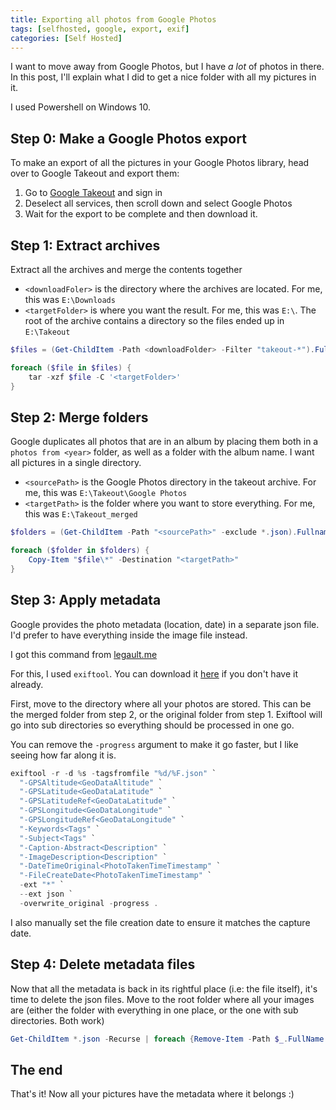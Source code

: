 ```yaml
---
title: Exporting all photos from Google Photos
tags: [selfhosted, google, export, exif]
categories: [Self Hosted]
---
```


I want to move away from Google Photos, but I have *a lot* of photos in there. 
In this post, I'll explain what I did to get a nice folder with all my pictures in it.

I used Powershell on Windows 10.

## Step 0: Make a Google Photos export
To make an export of all the pictures in your Google Photos library, head over to Google Takeout and export them:

1. Go to [Google Takeout](https://takeout.google.com) and sign in
2. Deselect all services, then scroll down and select Google Photos
3. Wait for the export to be complete and then download it. 


## Step 1: Extract archives
Extract all the archives and merge the contents together

- `<downloadFoler>` is the directory where the archives are located. For me, this was `E:\Downloads`
- `<targetFolder>` is where you want the result. For me, this was `E:\`. The root of the archive contains a directory so the files ended up in `E:\Takeout`

```powershell
$files = (Get-ChildItem -Path <downloadFolder> -Filter "takeout-*").Fullname

foreach ($file in $files) {
    tar -xzf $file -C '<targetFolder>'
}
```

## Step 2: Merge folders
Google duplicates all photos that are in an album by placing them both in a `photos from <year>` folder, as well as a folder with the album name. I want all pictures in a single directory.

- `<sourcePath>` is the Google Photos directory in the takeout archive. For me, this was `E:\Takeout\Google Photos`
- `<targetPath>` is the folder where you want to store everything. For me, this was `E:\Takeout_merged`

```powershell
$folders = (Get-ChildItem -Path "<sourcePath>" -exclude *.json).Fullname

foreach ($folder in $folders) {
    Copy-Item "$file\*" -Destination "<targetPath>"
}

```

## Step 3: Apply metadata
Google provides the photo metadata (location, date) in a separate json file. I'd prefer to have everything inside the image file instead.

I got this command from [legault.me](https://legault.me/post/correctly-migrate-away-from-google-photos-to-icloud)

For this, I used `exiftool`. You can download it [here](https://exiftool.org) if you don't have it already.

First, move to the directory where all your photos are stored. This can be the merged folder from step 2, or the original folder from step 1. Exiftool will go into sub directories so everything should be processed in one go.

You can remove the `-progress` argument to make it go faster, but I like seeing how far along it is.

```powershell
exiftool -r -d %s -tagsfromfile "%d/%F.json" `
  "-GPSAltitude<GeoDataAltitude" `
  "-GPSLatitude<GeoDataLatitude" `
  "-GPSLatitudeRef<GeoDataLatitude" `
  "-GPSLongitude<GeoDataLongitude" `
  "-GPSLongitudeRef<GeoDataLongitude" `
  "-Keywords<Tags" `
  "-Subject<Tags" `
  "-Caption-Abstract<Description" `
  "-ImageDescription<Description" `
  "-DateTimeOriginal<PhotoTakenTimeTimestamp" `
  "-FileCreateDate<PhotoTakenTimeTimestamp" `
  -ext "*" `
  --ext json `
  -overwrite_original -progress .
```

I also manually set the file creation date to ensure it matches the capture date.

## Step 4: Delete metadata files

Now that all the metadata is back in its rightful place (i.e: the file itself), it's time to delete the json files. Move to the root folder where all your images are (either the folder with everything in one place, or the one with sub directories. Both work)

```powershell
Get-ChildItem *.json -Recurse | foreach {Remove-Item -Path $_.FullName }
```

## The end
That's it! Now all your pictures have the metadata where it belongs :)